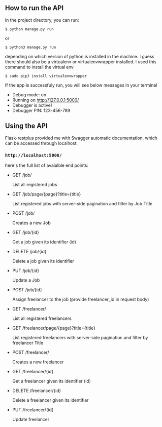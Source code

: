 ## How to run the API

In the project directory, you can run:

	$ python manage.py run 
or 

	$ python3 manage.py run 

depending on which version of python is installed in the machine.
I guess there should also be a virtualenv or virtualenvwrapper installed. I used this command to install the virtual env

	$ sudo pip3 install virtualenvwrapper

If the app is successfuly run, you will see below messages in your terminal

 * Debug mode: on
 * Running on http://127.0.0.1:5000/ 
 * Debugger is active!
 * Debugger PIN: 123-456-789


## Using the API

Flask-restplus provided me with Swagger automatic documentation, which can be accessed through localhost:

### `http://localhost:5000/`

here's the full list of avaialble end points:
* GET /job/

	List all registered jobs


* GET /job/page/{page}?title={title}  

	List registered jobs with server-side pagination and filter by Job Title

* POST /job/

	Creates a new Job

* GET /job/{id}

	Get a job given its identifier (id)

* DELETE /job/{id} 

	Delete a job given its identifier

* PUT /job/{id}

	Update a Job

* POST /job/{id}

	Assign freelancer to the job (provide freelancer_id in request body)

* GET /freelancer/

	List all registered freelancers

* GET /freelancer/page/{page}?title={title}  

	List registered freelancers with server-side pagination and filter by freelancer Title

* POST /freelancer/

	Creates a new freelancer

* GET /freelancer/{id}

	Get a freelancer given its identifier (id)


* DELETE /freelancer/{id} 

	Delete a freelancer given its identifier

* PUT /freelancer/{id}

	Update freelancer



